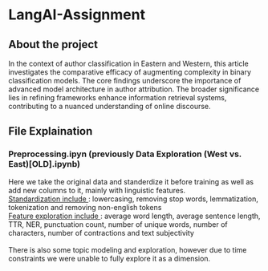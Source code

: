 # LangAI-Assignment
## About the project
In the context of author classification in Eastern and Western, this article investigates the comparative efficacy of augmenting complexity in binary classification models. The core findings underscore the importance of advanced model architecture in author attribution. The broader significance lies in refining frameworks enhance information retrieval systems, contributing to a nuanced understanding of online discourse.

## File Explaination
### Preprocessing.ipyn (previously Data Exploration (West vs. East)[OLD].ipynb)
Here we take the original data and standerdize it before training as well as add new columns to it, mainly with linguistic features.\
<ins> Standardization include </ins> : lowercasing, removing stop words, lemmatization, tokenization and removing non-english tokens\
<ins> Feature exploration include </ins> : average word length, average sentence length, TTR, NER, punctuation count, number of unique words, number of characters, number of contractions and text subjectivity\
\
There is also some topic modeling and exploration, however due to time constraints we were unable to fully explore it as a dimension.
